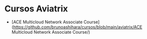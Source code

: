 # Cursos Aviatrix

+ [ACE Multicloud Network Associate Course](https://github.com/brunoashihara/cursos/blob/main/aviatrix/ACE Multicloud Network Associate Course/)
